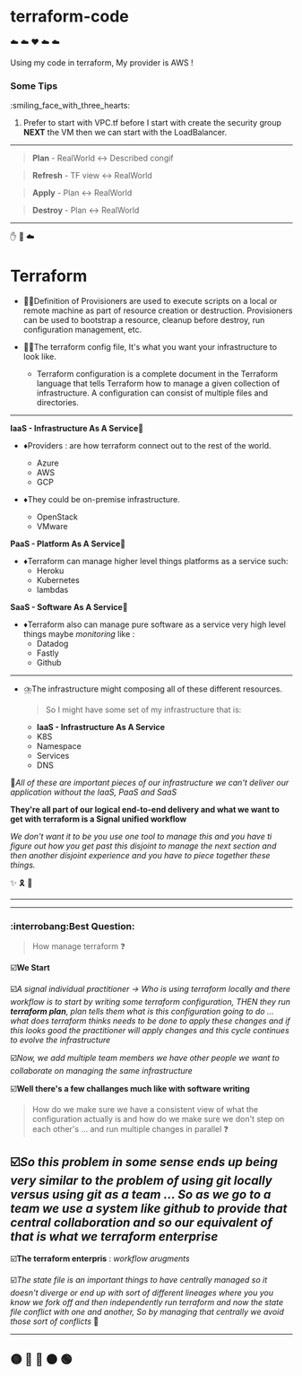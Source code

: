 # terraform-code
:cloud:	:cloud: :hearts: :cloud:	:cloud:

Using my code in terraform, My provider is AWS !


<h3> Some Tips </h3>:smiling_face_with_three_hearts:

1) Prefer to start with VPC.tf before I start with create the security group **NEXT** the VM then we can start with the LoadBalancer.
 --- 
> **Plan** - RealWorld :left_right_arrow: Described congif
 
> **Refresh** - TF view :left_right_arrow:	RealWorld

> **Apply** - Plan :left_right_arrow: RealWorld

> **Destroy** - Plan :left_right_arrow: RealWorld

 
---- 
:hand: :eyes: :cloud:	
<h1>Terraform</h1>

- :teacher:Definition of Provisioners are used to execute scripts on a local or remote machine as part of resource creation or destruction. Provisioners can be used to bootstrap a resource, cleanup before destroy, run configuration management, etc.

- :mage_man:The terraform config file, It's what you want your infrastructure to look like.
    - Terraform configuration is a complete document in the Terraform language that tells Terraform how to manage a given collection of infrastructure. A configuration can consist of multiple files and directories.
---
**IaaS - Infrastructure As A Service**:pushpin:
- :diamonds:Providers : are how terraform connect out to the rest of the world.
    - Azure
    - AWS
    - GCP

- :diamonds:They could be on-premise infrastructure.
    - OpenStack
    - VMware

**PaaS - Platform As A Service**:pushpin:
- :diamonds:Terraform can manage higher level things platforms as a service such:
    - Heroku
    - Kubernetes
    - lambdas 

**SaaS - Software As A Service**:pushpin:
- :diamonds:Terraform also can manage pure software as a service very high level things maybe *monitoring* like : 
    - Datadog
    - Fastly
    - Github
---

- :cloud_with_lightning_and_rain:The infrastructure might composing all of these different resources.
    > So I might have some set of my infrastructure that is:
    
    - **IaaS - Infrastructure As A Service**
    - K8S
    - Namespace
    - Services
    - DNS

:star_struck:*All of these are important pieces of our infrastructure we can't deliver our application without the IaaS, PaaS and SaaS*

**They're all part of our logical end-to-end delivery and what we want to get with terraform is a Signal unified workflow**

*We don't want it to be you use one tool to manage this and you have ti figure out how you get past this disjoint to manage the next section and then another disjoint experience and you have to piece together these things.*

:sparkles:	:reminder_ribbon:	:dart:

---
---
<h3>:interrobang:Best Question:</h3> 

> How manage terraform :question:

:ballot_box_with_check:**We Start**

:ballot_box_with_check:*A signal individual practitioner -> Who is using terraform locally and there workflow is to start by writing some terraform configuration, THEN they run **terraform plan**, plan tells them what is this configuration going to do ... what does terraform thinks needs to be done to apply these changes and if this looks good the practitioner will apply changes and this cycle continues to evolve the infrastructure*

:ballot_box_with_check:*Now, we add multiple team members we have other people we want to collaborate on managing the same infrastructure*

:ballot_box_with_check:**Well there's a few challanges much like with software writing**

> How do we make sure we have a consistent view of what the configuration actually is and how do we make sure we don't step on each other's ... and run multiple changes in parallel :question:

:ballot_box_with_check:*So this problem in some sense ends up being very similar to the problem of using git locally versus using git as a team ... So as we go to a team we use a system like github to provide that central collaboration and so our equivalent of that is what we terraform enterprise*
--
:ballot_box_with_check:**The terraform enterpris** : *workflow arugments*

:ballot_box_with_check:*The state file is an important things to have centrally managed so it doesn't diverge or end up with sort of different lineages where you you know we fork off and then independently run terraform and now the state file conflict with one and another, So by managing that centrally we avoid those sort of conflicts* :trident:	

----
:yellow_circle:	:red_circle:	:large_blue_circle:	:brown_circle:	:green_circle:	
----